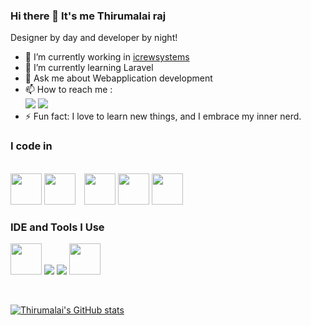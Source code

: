 ### Hi there 👋 It's me Thirumalai raj
Designer by day and developer by night!
- 🔭 I’m currently working in [icrewsystems](https://icrewsystems.com/)                                                 
- 🌱 I’m currently learning Laravel
- 💬 Ask me about Webapplication development
- 📫 How to reach me :
<br />  [<img src="https://img.shields.io/badge/LinkedIn-0077B5?style=for-the-badge&logo=linkedin&logoColor=white" />](https://www.linkedin.com/in/thirumalai-raj-a10a031b3/)
[<img src="https://img.shields.io/badge/instagram-%23E4405F.svg?&style=for-the-badge&logo=instagram&logoColor=white" />](https://www.instagram.com/m_e_c_h_o_n_b.o.y_/)
- ⚡ Fun fact: I love to learn new things, and I embrace my inner nerd. 

### I code in
<br /> <img height="50" width="50"  src="https://img.icons8.com/dusk/128/000000/php-logo.png"/>  <img style="margin-right:10px" height="50" width="50"  src="https://laravel.com/img/logomark.min.svg" />  <img  height="50" width="50"  src="https://www.vectorlogo.zone/logos/tailwindcss/tailwindcss-icon.svg" />   <img  height="50" width="50"  src="https://www.vectorlogo.zone/logos/getbootstrap/getbootstrap-icon.svg" /> <img height="50" width="50" src="https://img.icons8.com/color/48/000000/javascript.png"/> 
### IDE and Tools I Use
<img height="50" width="50" src="https://img.icons8.com/color/48/000000/visual-studio-code-2019.png"/>  <img  src="https://img.icons8.com/color/50/000000/git.png"/> <img src="https://www.vectorlogo.zone/logos/github/github-ar21.svg"/> <img height="50" width="50" src="https://www.vectorlogo.zone/logos/figma/figma-icon.svg" />

<br />


[![Thirumalai's GitHub stats](https://github-readme-stats.vercel.app/api?username=Thirumalai15)](https://github.com/Thirumalai15/github-readme-stats)
